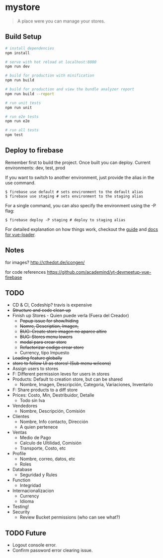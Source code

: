 # mystore

> A place were you can manage your stores.

## Build Setup

``` bash
# install dependencies
npm install

# serve with hot reload at localhost:8080
npm run dev

# build for production with minification
npm run build

# build for production and view the bundle analyzer report
npm run build --report

# run unit tests
npm run unit

# run e2e tests
npm run e2e

# run all tests
npm test
```

## Deploy to firebase

Remember first to build the project. Once built you can deploy.
Current environments: dev, test, prod

If you want to switch to another environment, just provide the alias in the use command.

```
$ firebase use default # sets environment to the default alias
$ firebase use staging # sets environment to the staging alias
```

For a single command, you can also specify the environment using the -P flag:

```
$ firebase deploy -P staging # deploy to staging alias
```

For detailed explanation on how things work, checkout the [guide](http://vuejs-templates.github.io/webpack/) and [docs for vue-loader](http://vuejs.github.io/vue-loader).


## Notes
for images? http://cthedot.de/icongen/

for code references https://github.com/academind/yt-devmeetup-vue-firebase

## TODO
* CD & CI, Codeship? travis is expensive
* ~~Structure and code clean up~~
* Finish up Stores - Quien puede verla (Fuera del Creador)
  * ~~Popup issue for show/hiding~~
  * ~~Nomre, Description, Imagen,~~ 
  * ~~BUG: Create store imagen no aparce altiro~~
  * ~~BUG: Stores menu lowers~~
  * ~~modal para crear store~~
  * ~~Refactorizar codigo crear store~~
  * Currency, tipo Impuesto
* ~~Loading feature globally~~
* ~~store to follow UI as stores! (Sub menu w/icons)~~
* Assign users to stores 
* F: Different permission leves for users in stores
* Products: Default to creation store, but can be shared
  * Nombre, Imagen, Descripción, Categoria, Variaciones, Inventario
* F: Share products to a diff store
* Prices: Costo, Min, Destribuidor, Detalle
  * Todo sin Iva
* Vendedores
  * Nombre, Descripción, Comisión
* Clientes
  * Nombre, Info contacto, Dirección
  * A quien pertenece
* Ventas
  * Medio de Pago
  * Calculo de Ultilidad, Comisión
  * Transporte, Costo, etc
* Profile
  * Nombre, correo, datos, etc
  * Roles
* Database
  * Seguridad y Rules
* Function
  * Integridad
* Internacionalizacion
  * Currency
  * Idioma
* Testing!
* Security
  * Review Bucket permissions (who can see what?)


## TODO Future
* Logout console error.
* Confirm password error clearing issue.